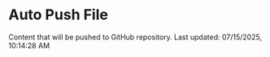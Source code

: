 # Auto Push File

Content that will be pushed to GitHub repository.
Last updated: 07/15/2025, 10:14:28 AM